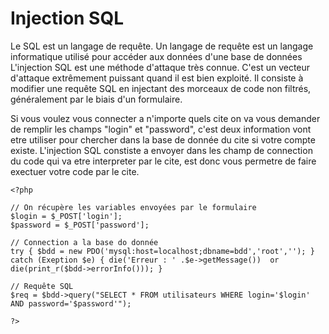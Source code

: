 # Injection SQL

Le SQL est un langage de requête. Un langage de requête est un langage informatique utilisé pour accéder aux données d'une base de données
L'injection SQL est une méthode d'attaque très connue. C'est un vecteur d'attaque extrêmement puissant quand il est bien exploité. Il consiste à modifier une requête SQL en injectant des morceaux de code non filtrés, généralement par le biais d'un formulaire.

Si vous voulez vous connecter a n'importe quels cite on va vous demander de remplir les champs "login" et "password", c'est deux information vont etre utiliser pour chercher dans la base de donnée du cite si votre compte existe.
L'injection SQL constiste a envoyer dans les champ de connection du code qui va etre interpreter par le cite, est donc vous permetre de faire exectuer votre code par le cite.

```
<?php

// On récupère les variables envoyées par le formulaire
$login = $_POST['login'];
$password = $_POST['password'];

// Connection a la base do donnée
try { $bdd = new PDO('mysql:host=localhost;dbname=bdd','root',''); }
catch (Exeption $e) { die('Erreur : ' .$e->getMessage())  or die(print_r($bdd->errorInfo())); }

// Requête SQL
$req = $bdd->query("SELECT * FROM utilisateurs WHERE login='$login' AND password='$password'");

?>
```